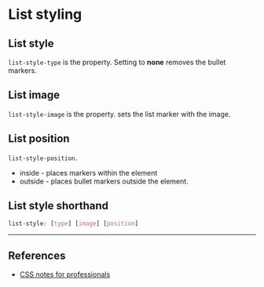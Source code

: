 # List styling

## List style

`list-style-type` is the property. Setting to **none** removes the bullet markers.

## List image

`list-style-image` is the property. sets the list marker with the image.

## List position

`list-style-position`.

* inside - places markers within the element
* outside - places bullet markers outside the element.

## List style shorthand

```CSS
list-style: [type] [image] [position]
```

---

## References

* [CSS notes for professionals](https://books.goalkicker.com/CSSBook/)
